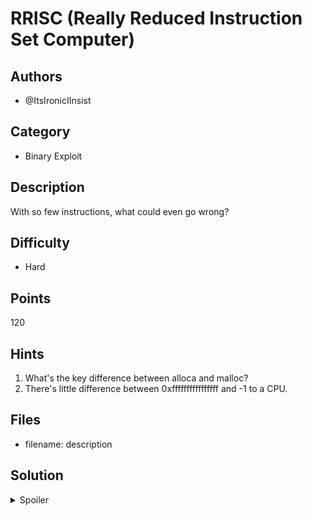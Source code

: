 # RRISC (Really Reduced Instruction Set Computer)

## Authors
- @ItsIronicIInsist

## Category
- Binary Exploit

## Description
With so few instructions, what could even go wrong?

## Difficulty
- Hard

## Points
120

## Hints
1. What's the key difference between alloca and malloc?
2. There's little difference between 0xffffffffffffffff and -1 to a CPU.

## Files
- filename: description

## Solution
<details>
<summary>Spoiler</summary>

### Idea
This challenge interacted with the user in a unique format - namely the brainfuck language - rather than something more traditional to CTFs.
THis would emphasise the importance of tooling/helper functons when developing complicated exploits.
The bug itself is in regards to the handling of the memory index and the '<' command.

### Walkthrough
1. THe program takes in a program coded as 'brainfuck'
2. Then loops through, executing each instruction. There are only 8 different commands
3. The main ones of interest are the '[', ']', '>', and '<' commands
4. THe brackets are a weirdly implemented stack that uses alloca (think malloc, but it allocates to the stack)
5. The arrows control the index into the memory array, and are of interest because we want to write out of bounds.
6. The '>' has proper safety checks, but the '<' command doesnt.
7. The if conditional in the '<' command handler may lead people to believe its safe, but because the mem_index variable is unsigned,
8. Decrementing from 0 leads to a large unsigned number, not a negative number.
9. However, the difference between a large unsigned number and a negative number when indexing into the memory array is non-existant, because of how addition works in CPUs
10. First, we aim to defeat ASLR. In the solve scrpt, we have two '[' commands to get a stack address onto the stack. We read that out, then notice a libc address further back, and read that out too.
11. Next, we want a way to write after the array (In the direction of '>'), and thus must overcome the safety checks for its command
12. This is where the bracket-stack comes in. We can write the current program index whenever we push a bracket onto the stack. If we could forge a stack-entry pointing to mem_index, we could write the program index to mem_index 
13. In our exploit, we overwrite the cur_bracket variables bottom 4 bytes to point to mem_index, then a '[' causes the write to occur
14. All thats left is to use '<' to traverse the stack until we get to the saved instruction-pointer for emulate_program. With the libc leak, we can overwrite it to the address of a oneshot_gadget. Then, when the program finishes, we have shell.

### Flag
`SKYLIGHT{irr3duc1bly_b4d_c0de}`
</details>
